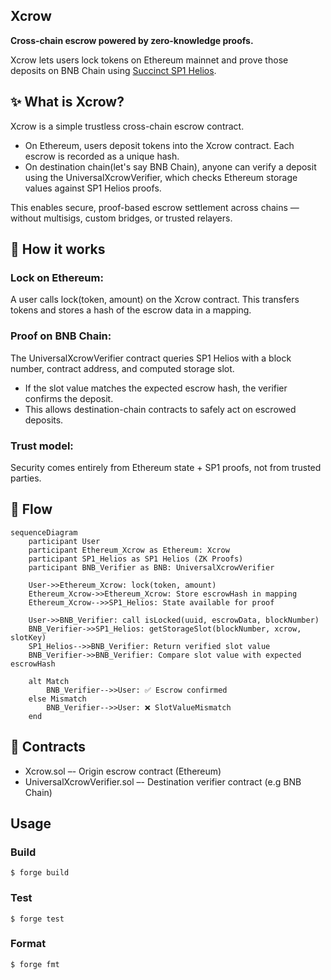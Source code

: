 ## Xcrow

**Cross-chain escrow powered by zero-knowledge proofs.**

Xcrow lets users lock tokens on Ethereum mainnet and prove those deposits on BNB Chain using [Succinct SP1 Helios](https://github.com/succinctlabs/sp1-helios). 

## ✨ What is Xcrow?

Xcrow is a simple trustless cross-chain escrow contract.
- On Ethereum, users deposit tokens into the Xcrow contract. Each escrow is recorded as a unique hash.
- On destination chain(let's say BNB Chain), anyone can verify a deposit using the UniversalXcrowVerifier, which checks Ethereum storage values against SP1 Helios proofs.

This enables secure, proof-based escrow settlement across chains — without multisigs, custom bridges, or trusted relayers.

## 🔧 How it works

### Lock on Ethereum:

A user calls lock(token, amount) on the Xcrow contract. This transfers tokens and stores a hash of the escrow data in a mapping.

### Proof on BNB Chain:

The UniversalXcrowVerifier contract queries SP1 Helios with a block number, contract address, and computed storage slot.
- If the slot value matches the expected escrow hash, the verifier confirms the deposit.
- This allows destination-chain contracts to safely act on escrowed deposits.

### Trust model:

Security comes entirely from Ethereum state + SP1 proofs, not from trusted parties.

## 🔗 Flow

```mermaid
sequenceDiagram
    participant User
    participant Ethereum_Xcrow as Ethereum: Xcrow
    participant SP1_Helios as SP1 Helios (ZK Proofs)
    participant BNB_Verifier as BNB: UniversalXcrowVerifier

    User->>Ethereum_Xcrow: lock(token, amount)
    Ethereum_Xcrow->>Ethereum_Xcrow: Store escrowHash in mapping
    Ethereum_Xcrow-->>SP1_Helios: State available for proof

    User->>BNB_Verifier: call isLocked(uuid, escrowData, blockNumber)
    BNB_Verifier->>SP1_Helios: getStorageSlot(blockNumber, xcrow, slotKey)
    SP1_Helios-->>BNB_Verifier: Return verified slot value
    BNB_Verifier->>BNB_Verifier: Compare slot value with expected escrowHash

    alt Match
        BNB_Verifier-->>User: ✅ Escrow confirmed
    else Mismatch
        BNB_Verifier-->>User: ❌ SlotValueMismatch
    end
```

## 📜 Contracts

- Xcrow.sol –- Origin escrow contract (Ethereum)
- UniversalXcrowVerifier.sol –- Destination verifier contract (e.g BNB Chain)

## Usage

### Build

```shell
$ forge build
```

### Test

```shell
$ forge test
```

### Format

```shell
$ forge fmt
```
